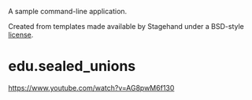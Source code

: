 A sample command-line application.

Created from templates made available by Stagehand under a BSD-style
[license](https://github.com/dart-lang/stagehand/blob/master/LICENSE).
# edu.sealed_unions
https://www.youtube.com/watch?v=AG8pwM6f130
